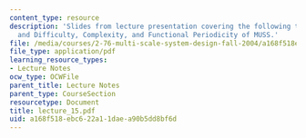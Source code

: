 ```yaml
---
content_type: resource
description: 'Slides from lecture presentation covering the following topics: Uncertainty
  and Difficulty, Complexity, and Functional Periodicity of MUSS.'
file: /media/courses/2-76-multi-scale-system-design-fall-2004/a168f518ebc622a11daea90b5dd8bf6d_lecture_15.pdf
file_type: application/pdf
learning_resource_types:
- Lecture Notes
ocw_type: OCWFile
parent_title: Lecture Notes
parent_type: CourseSection
resourcetype: Document
title: lecture_15.pdf
uid: a168f518-ebc6-22a1-1dae-a90b5dd8bf6d
---
```

